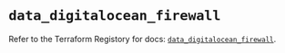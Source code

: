 # `data_digitalocean_firewall`

Refer to the Terraform Registory for docs: [`data_digitalocean_firewall`](https://registry.terraform.io/providers/digitalocean/digitalocean/2.29.0/docs/data-sources/firewall).
